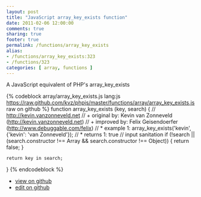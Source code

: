 ```yaml
---
layout: post
title: "JavaScript array_key_exists function"
date: 2011-02-06 12:00:00
comments: true
sharing: true
footer: true
permalink: /functions/array_key_exists
alias:
- /functions/array_key_exists:323
- /functions/323
categories: [ array, functions ]
---
```

A JavaScript equivalent of PHP's array_key_exists
<!-- more -->
{% codeblock array/array_key_exists.js lang:js https://raw.github.com/kvz/phpjs/master/functions/array/array_key_exists.js raw on github %}
function array_key_exists (key, search) {
    // http://kevin.vanzonneveld.net
    // +   original by: Kevin van Zonneveld (http://kevin.vanzonneveld.net)
    // +   improved by: Felix Geisendoerfer (http://www.debuggable.com/felix)
    // *     example 1: array_key_exists('kevin', {'kevin': 'van Zonneveld'});
    // *     returns 1: true
    // input sanitation
    if (!search || (search.constructor !== Array && search.constructor !== Object)) {
        return false;
    }

    return key in search;
}
{% endcodeblock %}
<ul>
 <li><a href="https://github.com/kvz/phpjs/blob/master/functions/array/array_key_exists.js">view on github</a></li>
 <li><a href="https://github.com/kvz/phpjs/edit/master/functions/array/array_key_exists.js">edit on github</a></li>
</ul>
